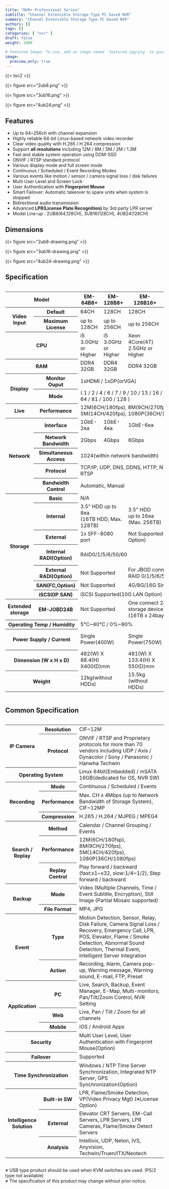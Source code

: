 ```yaml
---
title: "NVR+ Professional Series"
subtitle: "Channel Extensible Storage Type PC based NVR"
summary: "Channel Extensible Storage Type PC based NVR"
authors: []
tags: []
categories: [ "nvr" ]
draft: false
weight: 1080

# Featured Image: To use, add an image named `featured.jpg/png` to your page's folder.
image:
  preview_only: true
---
```


{{< toc2 >}}

<div class="container">
<div class="row justify-content-center">
<div class="col-sm-4">

{{< figure src="2ub8.png" >}}

</div>
<div class="col-sm-4">

{{< figure src="3ub16.png" >}}

</div>

<div class="col-sm-4">

{{< figure src="4ub24.png" >}}

</div>

</div>
</div>

<div class="container">
<div class="row align-items-top">
<div class="col-12 col-sm-12 pl-0">

## Features

- Up to 64~256ch with channel expansion
- Highly reliable 64-bit Linux-based network video recorder
- Clear video quality with H.265 / H.264 compression
- Support **all resolutions** including 12M / 8M / 5M / 2M / 1.3M
- Fast and stable system operation using DOM-SSD
- ONVIF / RTSP standard protocol
- Various display mode and full screen mode
- Continuous / Scheduled / Event Recording Modes
- Various events like motion / sensor / camera signal loss / disk failures
- Multi User Level and Screen Lock
- User Authentication with **Fingerprint Mouse**
- Smart Failover: Automatic takeover to spare units when system is stopped
- Bidirectional audio transmission
- Advanced **LPR(License Plate Recognition)** by 3rd party LPR server
- Model Line-up : 2UB8(64,128CH), 3UB16(128CH), 4UB24(128CH)
</div>
</div>
</div>



## Dimensions

<div class="container">
<div class="row justify-content-center">
<div class="col-sm-4">

{{< figure src="2ub8-drawing.png" >}}

</div>
<div class="col-sm-4">

{{< figure src="3ub16-drawing.png" >}}

</div>

<div class="col-sm-4">

{{< figure src="4ub24-drawing.png" >}}

</div>
</div>
</div>




## Specification

<div style="overflow-x: auto">
<table class="spec">
<thead>
<tr>
<th colspan="2">Model</th>
<th>EM-64B8+</th>
<th>EM-128B8+</th>
<th>EM-128B16+</th>
<th>EM-128B24+</th>
</tr>
</thead>
<tbody>
<tr>
<th rowspan="2">Video<br>Input</th>
<th>Default</th>
<td>64CH</td>
<td>128CH</td>
<td>128CH</td>
<td>128CH</td>
</tr>
<tr>
<th>Maximum License</th>
<td>up to 128CH</td>
<td>up to 256CH</td>
<td>up to 256CH</td>
<td>up to 256CH</td>
</tr>
<tr>
<th colspan="2">CPU</th>
<td>i5 3.0GHz or Higher</td>
<td>i5 3.0GHz or Higher</td>
<td>Xeon 4Core(4T) <br> 2.5GHz or Higher</td>
<td>Xeon 4Core(4T) <br> 2.5GHz or Higher</td>
</tr>
<tr>
<th colspan="2">RAM</th>
<td>DDR4 32GB</td>
<td>DDR4 32GB</td>
<td>DDR4 32GB</td>
<td>DDR4 32GB</td>
</tr>
<tr>
<th rowspan="2">Display</th>
<th>Monitor<br>Ouput</th>
<td colspan="4">1xHDMI / 1xDP(orVGA)</td>
</tr>
<tr>
<th>Mode</th>
<td colspan="4">( 1 / 2 / 4 / 6 / 7 / 9 / 10 / 13 / 16 / 25 / 36 / 49 / 64 / 81 / 100 / 128 )</td>
</tr>
<tr>
<th>Live</th>
<th>Performance</th>
<td colspan="4">12M(6CH/180fps), 8M(9CH/270fps), 5M(14CH/420fps), 1080P(36CH/1080fps)</td>
</tr>
<tr>
<th rowspan="5">Network</th>
<th>Interface</th>
<td>1GbE-2ea</td>
<td>1GbE-4ea</td>
<td>1GbE-6ea</td>
<td>1GbE-6ea</td>
</tr>
<tr>
<th>Network<br>Bandwidth</th>
<td>2Gbps</td>
<td>4Gbps</td>
<td>6Gbps</td>
<td>8Gbps</td>
</tr>
<tr>
<th>Simultaneous<br>Access</th>
<td colspan="4">1024(within network bandwidth)</td>
</tr>
<tr>
<th>Protocol</th>
<td colspan="4">TCP/IP, UDP, DNS, DDNS, HTTP, NTP, RTP/RTCP, RTSP</td>
</tr>
<tr>
<th>Bandwidth<br>Control</th>
<td colspan="4">Automatic, Manual</td>
</tr>
<tr>
<th rowspan="7">Storage</th>
<th>Basic</th>
<td colspan="4">N/A</td>
</tr>
<tr>
<th>Internal</th>
<td colspan="2">3.5" HDD up to 8ea <br> (16TB HDD, Max. 128TB)</td>
<td>3.5" HDD <br> up to 16ea <br> (Max. 256TB)</td>
<td>3.5" HDD <br> up to 24ea <br> (Max. 384TB)</td>
</tr>
<tr>
<th>External</th>
<td colspan="2">1x SFF-8080 port</td>
<td colspan="2">Not Supported(RAID, SAS Option)</td>
</tr>
<tr>
<th>Internal<br>RADI(Option)</th>
<td colspan="3">RAID0/1/5/6/50/60</td>
<td>RAID 0/1/5/6/50/60 <br> (default)</td>
</tr>
<tr>
<th>External<br>RADI(Option)</th>
<td colspan="2">Not Supported</td>
<td colspan="2">For JBOD connection external <br> RAID 0/1/5/6/50/60</td>
</tr>
<tr>
<th>SAN(FC,Option)</th>
<td colspan="2">Not Supported</td>
<td colspan="2">4G/8G/16G Single/Dual</td>
</tr>
<tr>
<th>iSCSI(IP SAN)</th>
<td colspan="4">iSCSI Supported(10G LAN Option)</td>
</tr>
<tr>
<th>Extended storage</th>
<th>EM-JOBD24B</th>
<td colspan="2">Not Supported</td>
<td colspan="2">One connect 24bay external storage device<br>(16TB x 24bay = Max. 384TB)</td>
</tr>
<tr>
<th colspan="2">Operating Temp / Humidity</th>
<td colspan="4">5℃~40℃ / 0%~90%</td>
</tr>
<tr>
<th colspan="2">Power Supply / Current</th>
<td colspan="2">Single Power(400W)</td>
<td>Single Power(750W)</td>
<td>Redundant<br>Dual Power<br>(800W x 2ea)</td>
</tr>
<tr>
<th colspan="2">Dimension (W x H x D)</th>
<td colspan="2">482(W) Ⅹ 88.4(H) Ⅹ400(D)mm</td>
<td>481(W) Ⅹ <br> 133.4(H) Ⅹ <br> 550(D)mm</td>
<td>481(W) Ⅹ <br> 176.4(H) Ⅹ <br> 550(D)mm</td>
</tr>
<tr>
<th colspan="2">Weight</th>
<td colspan="2">12kg(without HDDs)</td>
<td>15.5kg<br>(without HDDs)</td>
<td>20.5kg<br>(without HDDs)</td>
</tr>
</tbody>
</table>
</div>

## Common Specification

<div style="overflow-x: auto">
<table class="spec">
<tbody>
<tr>
<th rowspan="2">IP Camera</th>
<th>Resolution</td>
<td>CIF~12M</td>
</tr>
<tr>
<th>Protocol</th>
<td>ONVIF / RTSP and Proprietary protocols for more than 70 vendors including UDP / Axis / Dynacolor / Sony / Panasonic / Hanwha Techwin</td>
</tr>
<tr>
<th colspan="2">Operating System</th>
<td>Linux 64bit(Embedded) / mSATA 16GB(dedicated for OS, NVR SW)</td>
</tr>
<tr>
<th rowspan="3">Recording</th>
<th>Mode</th>
<td>Continuous / Scheduled / Events</td>
</tr>
<tr>
<th>Performance</th>
<td>Max. CH x 4Mbps (up to Network Bandwidth of Storage System), CIF~12MP</td>
</tr>
<tr>
<th>Compression</th>
<td>H.265 / H.264 / MJPEG / MPEG4</td>
</tr>
<tr>
<th rowspan="3">Search /<br>Replay</th>
<th>Method</th>
<td>Calendar / Channel Grouping / Events</td>
</tr>
<tr>
<th>Performance</th>
<td>12M(6CH/180fsp), 8M(9CH/270fps), 5M(14CH/420fps), 1080P(36CH/1080fps)</td>
</tr>
<tr>
<th>Replay<br>Control</th>
<td>Play forward / backward (fast:x1~x32, slow:1/4~1/2), Step forward / backward</td>
</tr>
<tr>
<th rowspan="2">Backup</th>
<th>Mode</th>
<td>Video (Multiple Channels, Time / Event Subtitle, Encryption), Still Image (Partial Mosaic supported)</td>
</tr>
<tr>
<th>File Format</th>
<td>MP4, JPG</td>
</tr>
<tr>
<th rowspan="2">Event</th>
<th>Type</th>
<td>Motion Detection, Sensor, Relay, Disk Failure, Camera Signal Loss / Recovery, Emergency Call, LPR, POS, Elevator, Flame / Smoke Detection, Abnormal Sound Detection, Thermal Event, Intelligent Server Integration</td>
</tr>
<tr>
<th>Action</th>
<td>Recording, Alarm, Camera pop-up, Warning message, Warning sound, E-mail, FTP, Preset</td>
</tr>
<tr>
<th rowspan="3">Application</th>
<th>PC</th>
<td>Live, Search, Backup, Event Manager, E-Map, Multi-monitors, Pan/Tilt/Zoom Control, NVR Setting</td>
</tr>
<tr>
<th>Web</th>
<td>Live, Pan / Tilt / Zoom for all channels</td>
</tr>
<tr>
<th>Mobile</th>
<td>iOS / Android Apps</td>
</tr>
<tr>
<th colspan="2">Security</th>
<td>Multi User Level, User Authentication with Fingerprint Mouse(Option)</td>
</tr>
<tr>
<th colspan="2">Failover</th>
<td>Supported</td>
</tr>
<tr>
<th colspan="2">Time Synchronization</th>
<td>Windows / NTP Time Server Synchronization, Integrated NTP Server, GPS Synchronization(Option)</td>
</tr>
<tr>
<th rowspan="3">Intelligence<br>Solution</th>
<th>Built-in SW</th>
<td>LPR, Flame/Smoke Detection, VP(Video Privacy Mgt) (※License Option)</td>
</tr>
<tr>
<th>External</th>
<td>Elevator CRT Servers, EM-Call Servers, LPR Servers, LPR Cameras, Flame/Smoke Detect Servers</td>
</tr>
<tr>
<th>Analysis</th>
<td>Intellivix, UDP, Neton, IVS, Anyvision, Techwin/Truen/ITX/Neotech</td>
</tr>
</tbody>
</table>
</div>

※ USB type product should be used when KVM switches are used. (PS/2 type not available)<br>
※ The specification of this product may change without prior notice.


